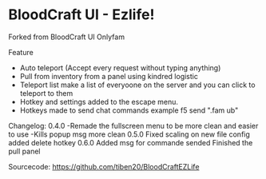 # BloodCraft UI - Ezlife!

Forked from BloodCraft UI Onlyfam

Feature
- Auto teleport (Accept every request without typing anything)
- Pull from inventory from a panel using kindred logistic
- Teleport list make a list of everyoone on the server and you can click to teleport to them
- Hotkey and settings added to the escape menu.
- Hotkeys made to send chat commands example f5 send ".fam ub"

Changelog:
0.4.0
-Remade the fullscreen menu to be more clean and easier to use
-Kills popup msg more clean
0.5.0
Fixed scaling on new file config
added delete hotkey
0.6.0
Added msg for commande sended
Finished the pull panel

Sourcecode: https://github.com/tiben20/BloodCraftEZLife